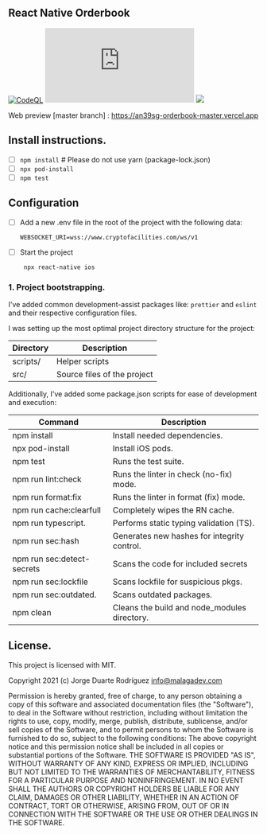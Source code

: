 ## React Native Orderbook
[![CodeQL](https://github.com/megah4x0r/react-orderbook/actions/workflows/codeql-analysis.yml/badge.svg?branch=master)](https://github.com/megah4x0r/react-orderbook/actions/workflows/codeql-analysis.yml)
[![type-coverage](https://img.shields.io/badge/dynamic/json.svg?label=type-coverage&prefix=%E2%89%A5&suffix=%&query=$.typeCoverage.atLeast&uri=https%3A%2F%2Fraw.githubusercontent.com%2Fmegah4x0r%2Freact-orderbook%2Fmaster%2Fpackage.json)](https://github.com/megah4x0r/react-orderbook)
<a href="https://codeclimate.com/github/megah4x0r/react-orderbook/maintainability"><img src="https://api.codeclimate.com/v1/badges/b2d14de2ab2bfc28a5f6/maintainability" /></a>

Web preview [master branch] : https://an39sg-orderbook-master.vercel.app

## Install instructions.

- [ ] ```npm install``` # Please do not use yarn (package-lock.json)
- [ ] ```npx pod-install```
- [ ] ```npm test```

## Configuration

- [ ] Add a new .env file in the root of the project with the following data:

    ```
    WEBSOCKET_URI=wss://www.cryptofacilities.com/ws/v1
    ```

- [ ] Start the project

   ``` npx react-native ios```

### 1. Project bootstrapping.

I've added common development-assist packages like: `prettier` and `eslint` and their respective configuration files.

I was setting up the most optimal project directory structure for the project:

| **Directory** | **Description**             |
| ------------- | --------------------------- |
| scripts/      | Helper scripts              |
| src/          | Source files of the project |

Additionally, I've added some package.json scripts for ease of development and execution:

| **Command**     | **Description**                              |
| --------------- | -------------------------------------------- |
| npm install                | Install needed dependencies.                 |
| npx pod-install            | Install iOS pods.                            |
| npm test                   | Runs the test suite.                         |
| npm run lint:check         | Runs the linter in check (no-fix) mode.      |
| npm run format:fix         | Runs the linter in format (fix) mode.        |
| npm run cache:clearfull    | Completely wipes the RN cache.               |
| npm run typescript.        | Performs static typing validation (TS).      |
| npm run sec:hash           | Generates new hashes for integrity control.  |
| npm run sec:detect-secrets | Scans the code for included secrets          | 
| npm run sec:lockfile       | Scans lockfile for suspicious pkgs.          |
| npm run sec:outdated.      | Scans outdated packages.                     |
| npm clean                  | Cleans the build and node_modules directory. |
 
## License.

This project is licensed with MIT.

Copyright 2021 (c) Jorge Duarte Rodríguez <info@malagadev.com>

Permission is hereby granted, free of charge, to any person obtaining a copy of this software and associated documentation files (the "Software"), to deal in the Software without restriction, including without limitation the rights to use, copy, modify, merge, publish, distribute, sublicense, and/or sell copies of the Software, and to permit persons to whom the Software is furnished to do so, subject to the following conditions:
The above copyright notice and this permission notice shall be included in all copies or substantial portions of the Software.
THE SOFTWARE IS PROVIDED "AS IS", WITHOUT WARRANTY OF ANY KIND, EXPRESS OR IMPLIED, INCLUDING BUT NOT LIMITED TO THE WARRANTIES OF MERCHANTABILITY, FITNESS FOR A PARTICULAR PURPOSE AND NONINFRINGEMENT. IN NO EVENT SHALL THE AUTHORS OR COPYRIGHT HOLDERS BE LIABLE FOR ANY CLAIM, DAMAGES OR OTHER LIABILITY, WHETHER IN AN ACTION OF CONTRACT, TORT OR OTHERWISE, ARISING FROM, OUT OF OR IN CONNECTION WITH THE SOFTWARE OR THE USE OR OTHER DEALINGS IN THE SOFTWARE.
